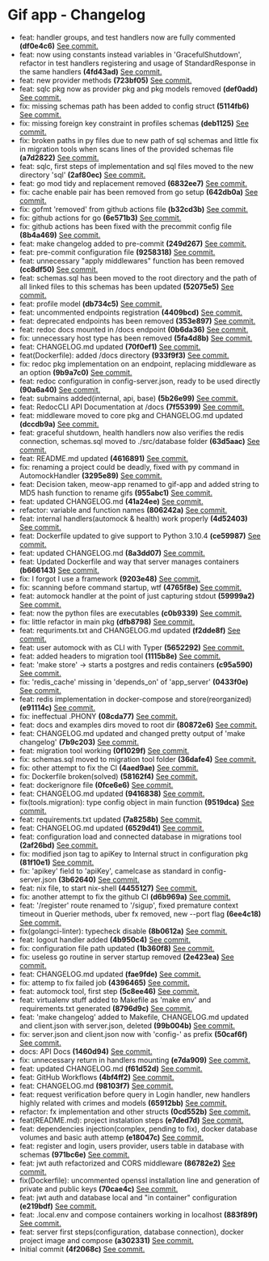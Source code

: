 # Gif app - Changelog
 - feat: handler groups, and test handlers now are fully commented **(df0e4c6)** [See commit.](https://github.com/luisnquin/gif-app/commit/df0e4c62e11b792798447a4207eec6810e93defa)<br>
 - feat: now using constants instead variables in 'GracefulShutdown', refactor in test handlers registering and usage of StandardResponse in the same handlers **(4fd43ad)** [See commit.](https://github.com/luisnquin/gif-app/commit/4fd43ad3a95010ed68f5ab0afce8974825af0de3)<br>
 - feat: new provider methods **(723bf05)** [See commit.](https://github.com/luisnquin/gif-app/commit/723bf053ca10b97b146c768894b0de4c18bbf472)<br>
 - feat: sqlc pkg now as provider pkg and pkg models removed **(def0add)** [See commit.](https://github.com/luisnquin/gif-app/commit/def0add6fb3156c345bfdc841cdf65c5cb0642c7)<br>
 - fix: missing schemas path has been added to config struct **(5114fb6)** [See commit.](https://github.com/luisnquin/gif-app/commit/5114fb640b7beb8604f0f7f667e133ab12124804)<br>
 - fix: missing foreign key constraint in profiles schemas **(deb1125)** [See commit.](https://github.com/luisnquin/gif-app/commit/deb11258ca048804b6662c7d3fa469a111d1399c)<br>
 - fix: broken paths in py files due to new path of sql schemas and little fix in migration tools when scans lines of the provided schemas file **(a7d2822)** [See commit.](https://github.com/luisnquin/gif-app/commit/a7d28225b7ff98aa50a95923e4346f94798cd1b7)<br>
 - feat: sqlc, first steps of implementation and sql files moved to the new directory 'sql' **(2af80ec)** [See commit.](https://github.com/luisnquin/gif-app/commit/2af80ec2df771f7c31a8406aa8c1a6b0a804f87b)<br>
 - feat: go mod tidy and replacement removed **(6832ee7)** [See commit.](https://github.com/luisnquin/gif-app/commit/6832ee7c3363490ba424da832326dcc3c26bc776)<br>
 - fix: cache enable pair has been removed from go setup **(642db0a)** [See commit.](https://github.com/luisnquin/gif-app/commit/642db0a7a2b1238b8d73329bf5278a4be95c2947)<br>
 - fix: gofmt 'removed' from github actions file **(b32cd3b)** [See commit.](https://github.com/luisnquin/gif-app/commit/b32cd3b3f8f07a9f2b938647e502837cd71b1dbd)<br>
 - fix: github actions for go **(6e571b3)** [See commit.](https://github.com/luisnquin/gif-app/commit/6e571b3c9db12e20a1aa1a47de59833abded17bb)<br>
 - fix: github actions has been fixed with the precommit config file **(8b4a469)** [See commit.](https://github.com/luisnquin/gif-app/commit/8b4a4696c5f07ecd560c46330424d5a82e01d688)<br>
 - feat: make changelog added to pre-commit **(249d267)** [See commit.](https://github.com/luisnquin/gif-app/commit/249d267cde26f7566ffa3389cfdf61439693ccac)<br>
 - feat: pre-commit configuration file **(9258318)** [See commit.](https://github.com/luisnquin/gif-app/commit/9258318130842304f9c0c220d97e9559dae3c03e)<br>
 - feat: unnecessary "apply middlewares" function has been removed **(cc8df50)** [See commit.](https://github.com/luisnquin/gif-app/commit/cc8df506a12a43101323bc3cd9044a60112cc82a)<br>
 - feat: schemas.sql has been moved to the root directory and the path of all linked files to this schemas has been updated **(52075e5)** [See commit.](https://github.com/luisnquin/gif-app/commit/52075e525686760a47f7b27650aab167a12ba201)<br>
 - feat: profile model **(db734c5)** [See commit.](https://github.com/luisnquin/gif-app/commit/db734c5ed10e3fe68c8dd21215cbcce6ab07d363)<br>
 - feat: uncommented endpoints registration **(4409bcd)** [See commit.](https://github.com/luisnquin/gif-app/commit/4409bcd0bd2d45ae4f6001286e8d9e0f922a2394)<br>
 - feat: deprecated endpoints has been removed **(353e897)** [See commit.](https://github.com/luisnquin/gif-app/commit/353e897310a51289b778a610a18823f608a02586)<br>
 - feat: redoc docs mounted in /docs endpoint **(0b6da36)** [See commit.](https://github.com/luisnquin/gif-app/commit/0b6da36134b4acff41d476d960eb467fb6af8c9f)<br>
 - fix: unnecessary host type has been removed **(5fa4d8b)** [See commit.](https://github.com/luisnquin/gif-app/commit/5fa4d8b0d3ed99c3671c97ba6ed4185087ecc442)<br>
 - feat: CHANGELOG.md updated **(70f0ef1)** [See commit.](https://github.com/luisnquin/gif-app/commit/70f0ef1131d5bfa964115205bb6e97f04b190d9e)<br>
 - feat(Dockerfile): added /docs directory **(933f9f3)** [See commit.](https://github.com/luisnquin/gif-app/commit/933f9f382e456bb241f8235e7b1c6bb9f9f4361f)<br>
 - fix: redoc pkg implementation on an endpoint, replacing middleware as an option **(9b9a7c0)** [See commit.](https://github.com/luisnquin/gif-app/commit/9b9a7c08f7e25c9fc4dfe1accf7469480156c83c)<br>
 - feat: redoc configuration in config-server.json, ready to be used directly **(90a6a40)** [See commit.](https://github.com/luisnquin/gif-app/commit/90a6a4075f2b1e6089eb54eb2c1afadcb69d5e18)<br>
 - feat: submains added(internal, api, base) **(5b26e99)** [See commit.](https://github.com/luisnquin/gif-app/commit/5b26e99627417143bd57ed3dbedbc3f22c0e2a22)<br>
 - feat: RedocCLI API Documentation at /docs **(7f55399)** [See commit.](https://github.com/luisnquin/gif-app/commit/7f55399a4a048e6ce4284dfcbcfd9494b0911105)<br>
 - feat: middleware moved to core pkg and CHANGELOG.md updated **(dccdb9a)** [See commit.](https://github.com/luisnquin/gif-app/commit/dccdb9ae60ef8f091e04b694f93b586b884835ae)<br>
 - feat: graceful shutdown, health handlers now also verifies the redis connection, schemas.sql moved to ./src/database folder **(63d5aac)** [See commit.](https://github.com/luisnquin/gif-app/commit/63d5aacf18b298fdf591b18f7f6c7315036c8c60)<br>
 - feat: README.md updated **(4616891)** [See commit.](https://github.com/luisnquin/gif-app/commit/46168916e61d983b07685c2241bb673dc0383cc3)<br>
 - fix: renaming a project could be deadly, fixed with py command in AutomockHandler **(3295e89)** [See commit.](https://github.com/luisnquin/gif-app/commit/3295e89a1fc738b5ca2aba1a14b925ab9b395761)<br>
 - feat: Decision taken, meow-app renamed to gif-app and added string to MD5 hash function to rename gifs **(955abc1)** [See commit.](https://github.com/luisnquin/gif-app/commit/955abc11d843352f044e08f8de6526b0e40c44dd)<br>
 - feat: updated CHANGELOG.md **(41a24ee)** [See commit.](https://github.com/luisnquin/gif-app/commit/41a24eee1b830e5f112dddd6b962e39fa03e30bc)<br>
 - refactor: variable and function names **(806242a)** [See commit.](https://github.com/luisnquin/gif-app/commit/806242a4b381b0850c8c552c61ad1e812a8ed771)<br>
 - feat: internal handlers(automock & health) work properly **(4d52403)** [See commit.](https://github.com/luisnquin/gif-app/commit/4d5240357de391cfdeec5a8546f6a9104f864656)<br>
 - feat: Dockerfile updated to give support to Python 3.10.4 **(ce59987)** [See commit.](https://github.com/luisnquin/gif-app/commit/ce59987e9c1804d408cc247b9685e9e5d7c3ee14)<br>
 - feat: updated CHANGELOG.md **(8a3dd07)** [See commit.](https://github.com/luisnquin/gif-app/commit/8a3dd07369975cb571879c6108d7dbb92498aed9)<br>
 - feat: Updated Dockerfile and way that server manages containers **(b666143)** [See commit.](https://github.com/luisnquin/gif-app/commit/b66614301cb5cb6a99cfc7b0eff8ed33b31e2c3f)<br>
 - fix: I forgot I use a framework **(9203e48)** [See commit.](https://github.com/luisnquin/gif-app/commit/9203e48765e2fe739cfe2c135bc3b3fa0a4e668e)<br>
 - fix: scanning before command startup, wtf **(4765f8e)** [See commit.](https://github.com/luisnquin/gif-app/commit/4765f8ee1bc3106ed9c80c4debd510174dbd6e70)<br>
 - feat: automock handler at the point of just capturing stdout **(59999a2)** [See commit.](https://github.com/luisnquin/gif-app/commit/59999a2c3d9b5f4490c2cc755e77570d483ae878)<br>
 - feat: now the python files are executables **(c0b9339)** [See commit.](https://github.com/luisnquin/gif-app/commit/c0b9339f2491ee5c2c992e7e62053f9e3077567f)<br>
 - fix: little refactor in main pkg **(dfb8798)** [See commit.](https://github.com/luisnquin/gif-app/commit/dfb8798180f1d8f0ed45ab8ba4e47363724a9d9c)<br>
 - feat: requriments.txt and CHANGELOG.md updated **(f2dde8f)** [See commit.](https://github.com/luisnquin/gif-app/commit/f2dde8f4f2fdb38f438df314369370982dcff501)<br>
 - feat: user automock with as CLI with Typer **(5652292)** [See commit.](https://github.com/luisnquin/gif-app/commit/5652292a331ff2d021f329d78cd1e6699062a5a9)<br>
 - feat: added headers to migration tool **(1115b8e)** [See commit.](https://github.com/luisnquin/gif-app/commit/1115b8ebc3d033fd6fffd8e8dfbb918e6dfab39d)<br>
 - feat: 'make store' -> starts a postgres and redis containers **(c95a590)** [See commit.](https://github.com/luisnquin/gif-app/commit/c95a590ce34bf7694d6d7b60512a974cb5714d04)<br>
 - fix: 'redis_cache' missing in 'depends_on' of 'app_server' **(0433f0e)** [See commit.](https://github.com/luisnquin/gif-app/commit/0433f0ee7dd46236d33ae9c65520fc7fa09c2664)<br>
 - feat: redis implementation in docker-compose and store(reorganized) **(e91114c)** [See commit.](https://github.com/luisnquin/gif-app/commit/e91114cbbc2a5f24012ae0d117456906da747df2)<br>
 - fix: ineffectual .PHONY **(08cda77)** [See commit.](https://github.com/luisnquin/gif-app/commit/08cda77134af7ca41827a64dfd540862d6a494a6)<br>
 - feat: docs and examples dirs moved to root dir **(80872e6)** [See commit.](https://github.com/luisnquin/gif-app/commit/80872e6a2fc2cd837e4e32134118cbe0a81207a3)<br>
 - feat: CHANGELOG.md updated and changed pretty output of 'make changelog' **(7b9c203)** [See commit.](https://github.com/luisnquin/gif-app/commit/7b9c203eaa40d9497e123ada7215f6076205dd47)<br>
 - feat: migration tool working **(0f1029f)** [See commit.](https://github.com/luisnquin/gif-app/commit/0f1029f807c8b9d6fc1faae3681e6fc4698500da)<br>
 - fix: schemas.sql moved to migration tool folder **(36dafe4)** [See commit.](https://github.com/luisnquin/gif-app/commit/36dafe4b6c9817dd88c4e3799fb0fd89ba1fec59)<br>
 - fix: other attempt to fix the CI **(4aed9ae)** [See commit.](https://github.com/luisnquin/gif-app/commit/4aed9aef10791037564b3af89b6f26fe374777d4)<br>
 - fix: Dockerfile broken(solved) **(58162f4)** [See commit.](https://github.com/luisnquin/gif-app/commit/58162f4c352dfac844cc71d475534a12b5657bb2)<br>
 - feat: dockerignore file **(0fce6e6)** [See commit.](https://github.com/luisnquin/gif-app/commit/0fce6e60fb1952275b3a8c8cced07cf816b19c49)<br>
 - feat: CHANGELOG.md updated **(9416838)** [See commit.](https://github.com/luisnquin/gif-app/commit/9416838c7d4949da8b63f62c30d4e96fc8b35071)<br>
 - fix(tools.migration): type config object in main function **(9519dca)** [See commit.](https://github.com/luisnquin/gif-app/commit/9519dcae3eb3545720aabab168ef4bb57bf71382)<br>
 - feat: requirements.txt updated **(7a8258b)** [See commit.](https://github.com/luisnquin/gif-app/commit/7a8258b5585586123f5242813e3a4f8300194df8)<br>
 - feat: CHANGELOG.md updated **(6529d41)** [See commit.](https://github.com/luisnquin/gif-app/commit/6529d41762b73e682d759900866068dbc4b9d2d2)<br>
 - feat: configuration load and connected database in migrations tool **(2af26bd)** [See commit.](https://github.com/luisnquin/gif-app/commit/2af26bd61047222c060b9c2b715a1dbdd62e8dad)<br>
 - fix: modified json tag to apiKey to Internal struct in configuration pkg **(81f10e1)** [See commit.](https://github.com/luisnquin/gif-app/commit/81f10e197a3ba2b15fda404f7c70dc8ca6305d24)<br>
 - fix: 'apikey' field to 'apiKey', camelcase as standard in config-server.json **(3b62640)** [See commit.](https://github.com/luisnquin/gif-app/commit/3b62640c10bcde10d4ec2fc466f20b57d2b1bf41)<br>
 - feat: nix file, to start nix-shell **(4455127)** [See commit.](https://github.com/luisnquin/gif-app/commit/445512742f1aba6b18de495b658d7c312bd38191)<br>
 - fix: another attempt to fix the github CI **(d6b969a)** [See commit.](https://github.com/luisnquin/gif-app/commit/d6b969a8d8c7c201cfc968d9a5782d14d4df89c3)<br>
 - feat: '/register' route renamed to '/sigup', fixed premature context timeout in Querier methods, uber fx removed, new --port flag **(6ee4c18)** [See commit.](https://github.com/luisnquin/gif-app/commit/6ee4c18134e6c8b3483ffd3804eb5289e1b310d0)<br>
 - fix(golangci-linter): typecheck disable **(8b0612a)** [See commit.](https://github.com/luisnquin/gif-app/commit/8b0612a837f73fbc00f7572d15789cb4a825e4e4)<br>
 - feat: logout handler added **(4b950c4)** [See commit.](https://github.com/luisnquin/gif-app/commit/4b950c4ab119ee612a39cec44e14f23e56d9fa1a)<br>
 - fix: configuration file path updated **(1b360f8)** [See commit.](https://github.com/luisnquin/gif-app/commit/1b360f8a096a6922516524bd36fc40020357eb63)<br>
 - fix: useless go routine in server startup removed **(2e423ea)** [See commit.](https://github.com/luisnquin/gif-app/commit/2e423eaf37ffc8cb775d0f61ab5960e58c04e17c)<br>
 - feat: CHANGELOG.md updated **(fae9fde)** [See commit.](https://github.com/luisnquin/gif-app/commit/fae9fde6b58c1d2ce7f5129b65944bb301a56d34)<br>
 - fix: attemp to fix failed job **(4396465)** [See commit.](https://github.com/luisnquin/gif-app/commit/439646598190a55751bfd27ac2647d57b53cb04a)<br>
 - feat: automock tool, first step **(5c8ee46)** [See commit.](https://github.com/luisnquin/gif-app/commit/5c8ee4625e9342afe6c5c1d1c8e0d82096556de7)<br>
 - feat: virtualenv stuff added to Makefile as 'make env' and requirements.txt generated **(8796d9c)** [See commit.](https://github.com/luisnquin/gif-app/commit/8796d9c231cfe5b11fda99b1ed66454f69992177)<br>
 - feat: 'make changelog' added to Makefile, CHANGELOG.md updated and client.json with server.json, deleted **(99b004b)** [See commit.](https://github.com/luisnquin/gif-app/commit/99b004b74cc462efd1f6756602a8da857d5793ca)<br>
 - fix: server.json and client.json now with 'config-' as prefix **(50caf6f)** [See commit.](https://github.com/luisnquin/gif-app/commit/50caf6f75d8480689ecdb830f293cdc9f4471ab5)<br>
 - docs: API Docs **(1460d94)** [See commit.](https://github.com/luisnquin/gif-app/commit/1460d9440b9020c95e1da2fcf9fe45f47b908e80)<br>
 - fix: unnecessary return in handlers mounting **(e7da909)** [See commit.](https://github.com/luisnquin/gif-app/commit/e7da909e217d297a2167704277f60a537841c784)<br>
 - feat: updated CHANGELOG.md **(f61d52d)** [See commit.](https://github.com/luisnquin/gif-app/commit/f61d52d7853055b1419f768e50a1890f8f2b0862)<br>
 - feat: GitHub Workflows **(4bf4ff2)** [See commit.](https://github.com/luisnquin/gif-app/commit/4bf4ff2115ba4e2803f84ce1644a520ec870189e)<br>
 - feat: CHANGELOG.md **(98103f7)** [See commit.](https://github.com/luisnquin/gif-app/commit/98103f796851352f7499fd1f89d7836dc49a1573)<br>
 - feat: request verification before query in Login handler, new handlers highly related with crimes and models **(65912bb)** [See commit.](https://github.com/luisnquin/gif-app/commit/65912bbb062bb6e869ed3280ff89e4a60df1f392)<br>
 - refactor: fx implementation and other structs **(0cd552b)** [See commit.](https://github.com/luisnquin/gif-app/commit/0cd552b88b900a642dcbc4f41b8a28ababf62527)<br>
 - feat(README.md): project instalation steps **(e7ded7d)** [See commit.](https://github.com/luisnquin/gif-app/commit/e7ded7da585c197179178e3bd5ba3cfa833bb8b3)<br>
 - feat: dependencies injection(complex, pending to fix), docker database volumes and basic auth attemp **(e18047c)** [See commit.](https://github.com/luisnquin/gif-app/commit/e18047cf53a6ed4cfc93bd59ce3e5f3fa3e81050)<br>
 - feat: register and login, users provider, users table in database with schemas **(971bc6e)** [See commit.](https://github.com/luisnquin/gif-app/commit/971bc6e88bb48e2f0aa03d6004aa73db38ab5c16)<br>
 - feat: jwt auth refactorized and CORS middleware **(86782e2)** [See commit.](https://github.com/luisnquin/gif-app/commit/86782e20ac8e56bece0e86969639cd45413b0899)<br>
 - fix(Dockerfile): uncommented openssl installation line and generation of private and public keys **(70cae4c)** [See commit.](https://github.com/luisnquin/gif-app/commit/70cae4c6623405be9068e2acfe209094fad1506d)<br>
 - feat: jwt auth and database local and "in container" configuration **(e219bdf)** [See commit.](https://github.com/luisnquin/gif-app/commit/e219bdf6bd38426f62861f69ecd3a479fc1ca185)<br>
 - feat: .local.env and compose containers working in localhost **(883f89f)** [See commit.](https://github.com/luisnquin/gif-app/commit/883f89fa8b33b7bffc25b480ebaf0ca8447cbff7)<br>
 - feat: server first steps(configuration, database connection), docker project image and compose **(a302331)** [See commit.](https://github.com/luisnquin/gif-app/commit/a302331467168754b1267e04ad7da0200e3590f2)<br>
 - Initial commit **(4f2068c)** [See commit.](https://github.com/luisnquin/gif-app/commit/4f2068caabba824e667e7cd71b52f8dbe78f8c73)<br>